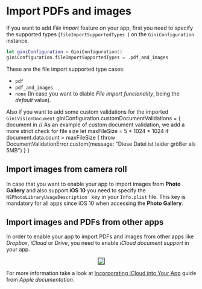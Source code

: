 Import PDFs and images
=============================


If you want to add _File import_ feature on your app, first you need to specify the supported types (`fileImportSupportedTypes `) on the `GiniConfiguration` instance.

```swift
let giniConfiguration = GiniConfiguration()
giniConfiguration.fileImportSupportedTypes = .pdf_and_images
```

These are the file import supported type cases: 

* `pdf`
* `pdf_and_images`
* `none` (In case you want to diable _File import funcionality_, being the _default_ value).

Also if you want to add some custom validations for the imported `GiniVisionDocument`
        giniConfiguration.customDocumentValidations = { document in
            // As an example of custom document validation, we add a more strict check for file size
            let maxFileSize = 5 * 1024 * 1024
            if document.data.count > maxFileSize {
                throw DocumentValidationError.custom(message: "Diese Datei ist leider größer als 5MB")
            }
        }

Import images from camera roll
----------------------

In case that you want to enable your app to import images from **Photo Gallery** and also support **iOS 10** you need to specify the `NSPhotoLibraryUsageDescription ` key in your `Info.plist` file. This key is mandatory for all apps since iOS 10 when accessing the **Photo Gallery**.
 
Import images and PDFs from other apps
------------------------------------

In order to enable your app to import PDFs and images from other apps like *Dropbox*, *iCloud* or *Drive*, you need to enable _iCloud document support_ in your app.

<center><img src="https://imgur.com/download/mLY9Bf8" border="1"/></center>

For more information take a look at [Incorporating iCloud into Your App](https://developer.apple.com/library/content/documentation/General/Conceptual/iCloudDesignGuide/Chapters/Introduction.html#//apple_ref/doc/uid/TP40012094) guide from _Apple documentation_.
